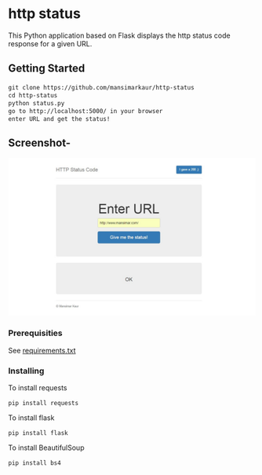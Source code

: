 # http status

This Python application based on Flask displays the http status code response for a given URL.


## Getting Started

	git clone https://github.com/mansimarkaur/http-status
	cd http-status
	python status.py
	go to http://localhost:5000/ in your browser
	enter URL and get the status!


## Screenshot- 
![Screenshot for http-status](/static/img/screenshot.jpg?raw=true "Screenshot for http-status")



### Prerequisities

 See [requirements.txt](https://github.com/mansimarkaur/http-status/blob/master/requirements.txt)

### Installing

To install requests

```
pip install requests
```

To install flask

```
pip install flask
```

To install BeautifulSoup

```
pip install bs4
```





